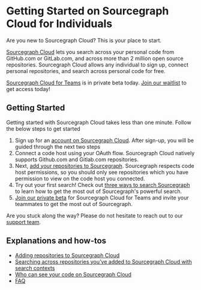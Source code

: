 # Getting Started on Sourcegraph Cloud for Individuals

Are you new to Sourcegraph Cloud? This is your place to start. 

[Sourcegraph Cloud](https://sourcegraph.com/search) lets you search across your personal code from GitHub.com or GitLab.com, and across more than 2 million open source repositories. Sourcegraph Cloud allows any individual to sign up, connect personal repositories, and search across personal code for free. 

[Sourcegraph Cloud for Teams](https://about.sourcegraph.com/cloud-beta/) is in private beta today. [Join our waitlist](https://share.hsforms.com/14OQ3RoPpQTOXvZlUpgx6-A1n7ku) to get access today!

## Getting Started
Getting started with Sourcegraph Cloud takes less than one minute. Follow the below steps to get started
1. Sign up for an [account on Sourcegraph Cloud](https://sourcegraph.com/sign-up). After sign-up, you will be guided through the next two steps
2. Connect a code host using your OAuth flow. Sourcegraph Cloud natively supports Github.com and Gitlab.com repositories. 
3. Next, [add your repositories to Sourcegraph](https://learn.sourcegraph.com/how-to-add-private-code-repositories-to-sourcegraph). Sourcegraph respects code host permissions, so you should only see repositories which you have permission to view on the code host you connected. 
4. Try out your first search! Check out [three ways to search Sourcegraph](https://learn.sourcegraph.com/three-ways-to-search-video) to learn how to get the most out of Sourcegraph's powerful search.
5. [Join our private beta](https://share.hsforms.com/14OQ3RoPpQTOXvZlUpgx6-A1n7ku) for Sourcegraph Cloud for Teams and invite your teammates to get the most out of Sourcegraph. 

Are you stuck along the way? Please do not hesitate to reach out to our [support team](mailto:support@sourcegraph.com).

## Explanations and how-tos

- [Adding repositories to Sourcegraph Cloud](../code_search/how-to/adding_repositories_to_cloud.md)
- [Searching across repositories you’ve added to Sourcegraph Cloud with search contexts](../code_search/how-to/searching_with_search_contexts.md)
- [Who can see your code on Sourcegraph Cloud](../code_search/explanations/code_visibility_on_sourcegraph_cloud.md)
- [FAQ](../code_search/explanations/sourcegraph_cloud.md)
